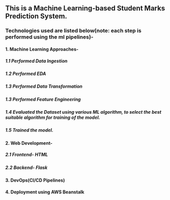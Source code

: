 ## This is a Machine Learning-based Student Marks Prediction System.
### Technologies used are listed below(note: each step is performed using the ml pipelines)-
#### 1. Machine Learning Approaches-
##### 1.1 Performed Data Ingestion
##### 1.2 Performed EDA
##### 1.3 Performed Data Transformation
##### 1.3 Performed Feature Engineering
##### 1.4 Evaluated the Dataset using various ML algorithm, to select the best suitable algorithm for training of the model.
##### 1.5 Trained the model.
#### 2. Web Development-
##### 2.1 Frontend- HTML
##### 2.2 Backend- Flask
#### 3. DevOps(CI/CD Pipelines)
#### 4. Deployment using AWS Beanstalk